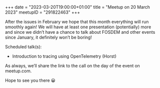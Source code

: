 +++
date = "2023-03-20T19:00:00+01:00"
title = "Meetup on 20 March 2023"
meetupID = "291822463"
+++

After the issues in February we hope that this month everything will run smoothly again! We will have at least one presentation (potentially) more and since we didn’t have a chance to talk about FOSDEM and other events since January, it definitely won’t be boring!

Scheduled talk(s):

- Introduction to tracing using OpenTelemetry (Horst)

As always, we’ll share the link to the call on the day of the event on meetup.com.

Hope to see you there 😀

